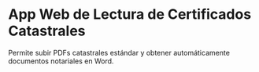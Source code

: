 # App Web de Lectura de Certificados Catastrales

Permite subir PDFs catastrales estándar y obtener automáticamente documentos notariales en Word.